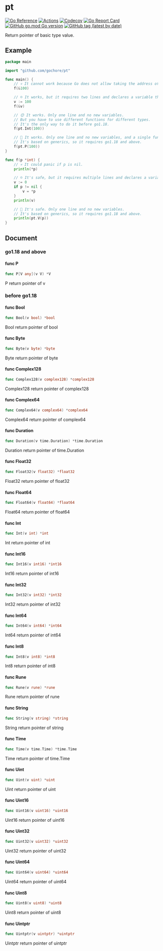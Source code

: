 # pt

[![Go Reference](https://pkg.go.dev/badge/github.com/gochore/pt.svg)](https://pkg.go.dev/github.com/gochore/pt)
[![Actions](https://github.com/gochore/pt/actions/workflows/test.yaml/badge.svg)](https://github.com/gochore/pt/actions)
[![Codecov](https://codecov.io/gh/gochore/pt/branch/master/graph/badge.svg)](https://codecov.io/gh/gochore/pt)
[![Go Report Card](https://goreportcard.com/badge/github.com/gochore/pt)](https://goreportcard.com/report/github.com/gochore/pt)
[![GitHub go.mod Go version](https://img.shields.io/github/go-mod/go-version/gochore/pt)](https://github.com/gochore/pt/blob/master/go.mod)
[![GitHub tag (latest by date)](https://img.shields.io/github/v/tag/gochore/pt)](https://github.com/gochore/pt/releases)

Return pointer of basic type value.

## Example

```go
package main

import "github.com/gochore/pt"

func main() {
	// 💀 It cannot work because Go does not allow taking the address of a constant or literal.
	f(&100)

	// ☹️ It works, but it requires two lines and declares a variable that could pollute the namespace.
	v := 100
	f(&v)

	// 😊 It works. Only one line and no new variables.
	// But you have to use different functions for different types.
	// It's the only way to do it before go1.18.
	f(pt.Int(100))

	// 🤩 It works. Only one line and no new variables, and a single function for all types.
	// It's based on generics, so it requires go1.18 and above.
	f(pt.P(100))
}

func f(p *int) {
	// 💀 It could panic if p is nil.
	println(*p)

	// ☹️ It's safe, but it requires multiple lines and declares a variable that could pollute the namespace.
	v := 0
	if p != nil {
		v = *p
	}
	println(v)

	// 🤩 It's safe. Only one line and no new variables.
	// It's based on generics, so it requires go1.18 and above.
	println(pt.V(p))
}
```

## Document

### go1.18 and above

#### func P

```go
func P[V any](v V) *V
```
P return pointer of v

### before go1.18

#### func  Bool

```go
func Bool(v bool) *bool
```
Bool return pointer of bool

#### func  Byte

```go
func Byte(v byte) *byte
```
Byte return pointer of byte

#### func  Complex128

```go
func Complex128(v complex128) *complex128
```
Complex128 return pointer of complex128

#### func  Complex64

```go
func Complex64(v complex64) *complex64
```
Complex64 return pointer of complex64

#### func  Duration

```go
func Duration(v time.Duration) *time.Duration
```
Duration return pointer of time.Duration

#### func  Float32

```go
func Float32(v float32) *float32
```
Float32 return pointer of float32

#### func  Float64

```go
func Float64(v float64) *float64
```
Float64 return pointer of float64

#### func  Int

```go
func Int(v int) *int
```
Int return pointer of int

#### func  Int16

```go
func Int16(v int16) *int16
```
Int16 return pointer of int16

#### func  Int32

```go
func Int32(v int32) *int32
```
Int32 return pointer of int32

#### func  Int64

```go
func Int64(v int64) *int64
```
Int64 return pointer of int64

#### func  Int8

```go
func Int8(v int8) *int8
```
Int8 return pointer of int8

#### func  Rune

```go
func Rune(v rune) *rune
```
Rune return pointer of rune

#### func  String

```go
func String(v string) *string
```
String return pointer of string

#### func  Time

```go
func Time(v time.Time) *time.Time
```
Time return pointer of time.Time

#### func  Uint

```go
func Uint(v uint) *uint
```
Uint return pointer of uint

#### func  Uint16

```go
func Uint16(v uint16) *uint16
```
Uint16 return pointer of uint16

#### func  Uint32

```go
func Uint32(v uint32) *uint32
```
Uint32 return pointer of uint32

#### func  Uint64

```go
func Uint64(v uint64) *uint64
```
Uint64 return pointer of uint64

#### func  Uint8

```go
func Uint8(v uint8) *uint8
```
Uint8 return pointer of uint8

#### func  Uintptr

```go
func Uintptr(v uintptr) *uintptr
```
Uintptr return pointer of uintptr
